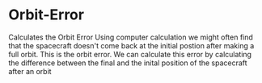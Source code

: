 # Orbit-Error
Calculates the Orbit Error
Using computer calculation we might often find that the spacecraft doesn't come back at the initial postion 
after making a full orbit. 
This is the orbit error.
We can calculate this error by calculating the difference between the final and the inital position of the spacecraft
after an orbit
